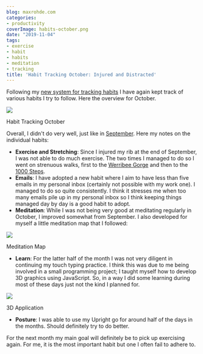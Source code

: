 ```yaml
---
blog: maxrohde.com
categories:
- productivity
coverImage: habits-october.png
date: "2019-11-04"
tags:
- exercise
- habit
- habits
- meditation
- tracking
title: 'Habit Tracking October: Injured and Distracted'
---
```


Following my [new system for tracking habits](https://maxrohde.com/2019/08/03/simple-habit-tracking-system/) I have again kept track of various habits I try to follow. Here the overview for October.

![](https://spearoflight.files.wordpress.com/2019/11/habits-october.png?w=1024)

Habit Tracking October

Overall, I didn't do very well, just like in [September](https://maxrohde.com/2019/10/03/habit-tracking-september-technological-enhancement/). Here my notes on the individual habits:

- **Exercise and Stretching**: Since I injured my rib at the end of September, I was not able to do much exercise. The two times I managed to do so I went on strenuous walks, first to the [Werribee Gorge](https://www.parks.vic.gov.au/places-to-see/parks/werribee-gorge-state-park) and then to the [1000 Steps](https://visitdandenongranges.com.au/1000-steps).
- **Emails**: I have adopted a new habit where I aim to have less than five emails in my personal inbox (certainly not possible with my work one). I managed to do so quite consistently. I think it stresses me when too many emails pile up in my personal inbox so I think keeping things managed day by day is a good habit to adopt.
- **Meditation**: While I was not being very good at meditating regularly in October, I improved somewhat from September. I also developed for myself a little meditation map that I followed:

![](https://spearoflight.files.wordpress.com/2019/11/meditation-map.png?w=1024)

Meditation Map

- **Learn**: For the latter half of the month I was not very diligent in continuing my touch typing practice. I think this was due to me being involved in a small programming project; I taught myself how to develop 3D graphics using JavaScript. So, in a way I did some learning during most of these days just not the kind I planned for.

![](https://spearoflight.files.wordpress.com/2019/11/version-4.png?w=1024)

3D Application

- **Posture**: I was able to use my Upright go for around half of the days in the months. Should definitely try to do better.

For the next month my main goal will definitely be to pick up exercising again. For me, it is the most important habit but one I often fail to adhere to.
